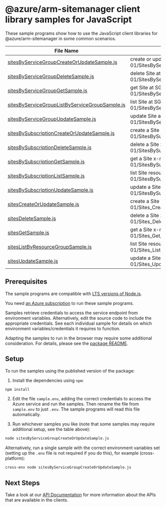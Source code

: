 # @azure/arm-sitemanager client library samples for JavaScript

These sample programs show how to use the JavaScript client libraries for @azure/arm-sitemanager in some common scenarios.

| **File Name**                                                                                 | **Description**                                                                                                         |
| --------------------------------------------------------------------------------------------- | ----------------------------------------------------------------------------------------------------------------------- |
| [sitesByServiceGroupCreateOrUpdateSample.js][sitesbyservicegroupcreateorupdatesample]         | create or update Site at SG scope x-ms-original-file: 2025-06-01/SitesByServiceGroup_CreateOrUpdate_MaximumSet_Gen.json |
| [sitesByServiceGroupDeleteSample.js][sitesbyservicegroupdeletesample]                         | delete Site at SG scope x-ms-original-file: 2025-06-01/SitesByServiceGroup_Delete_MaximumSet_Gen.json                   |
| [sitesByServiceGroupGetSample.js][sitesbyservicegroupgetsample]                               | get Site at SG scope x-ms-original-file: 2025-06-01/SitesByServiceGroup_Get_MaximumSet_Gen.json                         |
| [sitesByServiceGroupListByServiceGroupSample.js][sitesbyservicegrouplistbyservicegroupsample] | list Site at SG scope x-ms-original-file: 2025-06-01/SitesByServiceGroup_ListByServiceGroup_MaximumSet_Gen.json         |
| [sitesByServiceGroupUpdateSample.js][sitesbyservicegroupupdatesample]                         | update Site at SG scope x-ms-original-file: 2025-06-01/SitesByServiceGroup_Update_MaximumSet_Gen.json                   |
| [sitesBySubscriptionCreateOrUpdateSample.js][sitesbysubscriptioncreateorupdatesample]         | create a Site x-ms-original-file: 2025-06-01/SitesBySubscription_CreateOrUpdate_MaximumSet_Gen.json                     |
| [sitesBySubscriptionDeleteSample.js][sitesbysubscriptiondeletesample]                         | delete a Site x-ms-original-file: 2025-06-01/SitesBySubscription_Delete_MaximumSet_Gen.json                             |
| [sitesBySubscriptionGetSample.js][sitesbysubscriptiongetsample]                               | get a Site x-ms-original-file: 2025-06-01/SitesBySubscription_Get_MaximumSet_Gen.json                                   |
| [sitesBySubscriptionListSample.js][sitesbysubscriptionlistsample]                             | list Site resources by subscription ID x-ms-original-file: 2025-06-01/SitesBySubscription_List_MaximumSet_Gen.json      |
| [sitesBySubscriptionUpdateSample.js][sitesbysubscriptionupdatesample]                         | update a Site x-ms-original-file: 2025-06-01/SitesBySubscription_Update_MaximumSet_Gen.json                             |
| [sitesCreateOrUpdateSample.js][sitescreateorupdatesample]                                     | create a Site x-ms-original-file: 2025-06-01/Sites_CreateOrUpdate_MaximumSet_Gen.json                                   |
| [sitesDeleteSample.js][sitesdeletesample]                                                     | delete a Site x-ms-original-file: 2025-06-01/Sites_Delete_MaximumSet_Gen.json                                           |
| [sitesGetSample.js][sitesgetsample]                                                           | get a Site x-ms-original-file: 2025-06-01/Sites_Get_MaximumSet_Gen.json                                                 |
| [sitesListByResourceGroupSample.js][siteslistbyresourcegroupsample]                           | list Site resources by resource group x-ms-original-file: 2025-06-01/Sites_ListByResourceGroup_MaximumSet_Gen.json      |
| [sitesUpdateSample.js][sitesupdatesample]                                                     | update a Site x-ms-original-file: 2025-06-01/Sites_Update_MaximumSet_Gen.json                                           |

## Prerequisites

The sample programs are compatible with [LTS versions of Node.js](https://github.com/nodejs/release#release-schedule).

You need [an Azure subscription][freesub] to run these sample programs.

Samples retrieve credentials to access the service endpoint from environment variables. Alternatively, edit the source code to include the appropriate credentials. See each individual sample for details on which environment variables/credentials it requires to function.

Adapting the samples to run in the browser may require some additional consideration. For details, please see the [package README][package].

## Setup

To run the samples using the published version of the package:

1. Install the dependencies using `npm`:

```bash
npm install
```

2. Edit the file `sample.env`, adding the correct credentials to access the Azure service and run the samples. Then rename the file from `sample.env` to just `.env`. The sample programs will read this file automatically.

3. Run whichever samples you like (note that some samples may require additional setup, see the table above):

```bash
node sitesByServiceGroupCreateOrUpdateSample.js
```

Alternatively, run a single sample with the correct environment variables set (setting up the `.env` file is not required if you do this), for example (cross-platform):

```bash
cross-env node sitesByServiceGroupCreateOrUpdateSample.js
```

## Next Steps

Take a look at our [API Documentation][apiref] for more information about the APIs that are available in the clients.

[sitesbyservicegroupcreateorupdatesample]: https://github.com/Azure/azure-sdk-for-js/blob/main/sdk/sitemanager/arm-sitemanager/samples/v1/javascript/sitesByServiceGroupCreateOrUpdateSample.js
[sitesbyservicegroupdeletesample]: https://github.com/Azure/azure-sdk-for-js/blob/main/sdk/sitemanager/arm-sitemanager/samples/v1/javascript/sitesByServiceGroupDeleteSample.js
[sitesbyservicegroupgetsample]: https://github.com/Azure/azure-sdk-for-js/blob/main/sdk/sitemanager/arm-sitemanager/samples/v1/javascript/sitesByServiceGroupGetSample.js
[sitesbyservicegrouplistbyservicegroupsample]: https://github.com/Azure/azure-sdk-for-js/blob/main/sdk/sitemanager/arm-sitemanager/samples/v1/javascript/sitesByServiceGroupListByServiceGroupSample.js
[sitesbyservicegroupupdatesample]: https://github.com/Azure/azure-sdk-for-js/blob/main/sdk/sitemanager/arm-sitemanager/samples/v1/javascript/sitesByServiceGroupUpdateSample.js
[sitesbysubscriptioncreateorupdatesample]: https://github.com/Azure/azure-sdk-for-js/blob/main/sdk/sitemanager/arm-sitemanager/samples/v1/javascript/sitesBySubscriptionCreateOrUpdateSample.js
[sitesbysubscriptiondeletesample]: https://github.com/Azure/azure-sdk-for-js/blob/main/sdk/sitemanager/arm-sitemanager/samples/v1/javascript/sitesBySubscriptionDeleteSample.js
[sitesbysubscriptiongetsample]: https://github.com/Azure/azure-sdk-for-js/blob/main/sdk/sitemanager/arm-sitemanager/samples/v1/javascript/sitesBySubscriptionGetSample.js
[sitesbysubscriptionlistsample]: https://github.com/Azure/azure-sdk-for-js/blob/main/sdk/sitemanager/arm-sitemanager/samples/v1/javascript/sitesBySubscriptionListSample.js
[sitesbysubscriptionupdatesample]: https://github.com/Azure/azure-sdk-for-js/blob/main/sdk/sitemanager/arm-sitemanager/samples/v1/javascript/sitesBySubscriptionUpdateSample.js
[sitescreateorupdatesample]: https://github.com/Azure/azure-sdk-for-js/blob/main/sdk/sitemanager/arm-sitemanager/samples/v1/javascript/sitesCreateOrUpdateSample.js
[sitesdeletesample]: https://github.com/Azure/azure-sdk-for-js/blob/main/sdk/sitemanager/arm-sitemanager/samples/v1/javascript/sitesDeleteSample.js
[sitesgetsample]: https://github.com/Azure/azure-sdk-for-js/blob/main/sdk/sitemanager/arm-sitemanager/samples/v1/javascript/sitesGetSample.js
[siteslistbyresourcegroupsample]: https://github.com/Azure/azure-sdk-for-js/blob/main/sdk/sitemanager/arm-sitemanager/samples/v1/javascript/sitesListByResourceGroupSample.js
[sitesupdatesample]: https://github.com/Azure/azure-sdk-for-js/blob/main/sdk/sitemanager/arm-sitemanager/samples/v1/javascript/sitesUpdateSample.js
[apiref]: https://learn.microsoft.com/javascript/api/@azure/arm-sitemanager?view=azure-node-preview
[freesub]: https://azure.microsoft.com/free/
[package]: https://github.com/Azure/azure-sdk-for-js/tree/main/sdk/sitemanager/arm-sitemanager/README.md
